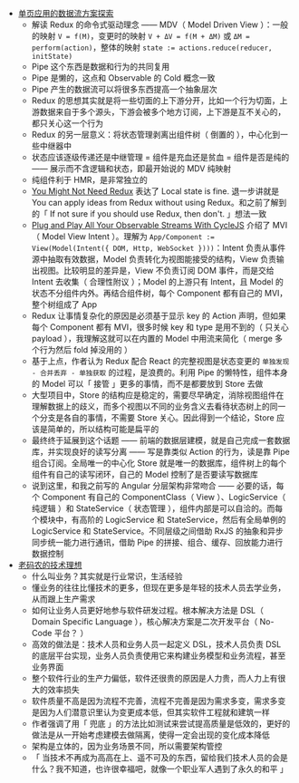 - [单页应用的数据流方案探索](https://github.com/xufei/blog/issues/47)
    - 解读 Redux 的命令式驱动理念 —— MDV（ Model Driven View ）：一般的映射 `V = f(M)`，变更时的映射 `V + ΔV = f(M + ΔM)` 或 `ΔM = perform(action)`，整体的映射 `state := actions.reduce(reducer, initState)`
    - Pipe 这个东西是数据和行为的共同复用
    - Pipe 是懒的，这点和 Observable 的 Cold 概念一致
    - Pipe 产生的数据流可以将很多东西提高一个抽象层次
    - Redux 的思想其实就是将一些切面的上下游分开，比如一个行为切面，上游数据来自于多个源头，下游会被多个地方订阅，上下游是互不关心的，都只关心这一个行为
    - Redux 的另一层意义：将状态管理剥离出组件树（ 倒置的 ），中心化到一些中继器中
    - 状态应该逐级传递还是中继管理 = 组件是充血还是贫血 = 组件是否是纯的 —— 展示而不含逻辑和状态，即最开始说的 MDV 纯映射
    - 纯组件利于 HMR，是非常独立的
    - [You Might Not Need Redux](https://medium.com/@dan_abramov/you-might-not-need-redux-be46360cf367) 表达了 Local state is fine. 退一步讲就是 You can apply ideas from Redux without using Redux。和之前了解到的「 If not sure if you should use Redux, then don't. 」想法一致
    - [Plug and Play All Your Observable Streams With CycleJS](https://medium.com/@fkrautwald/plug-and-play-all-your-observable-streams-with-cycle-js-e543fc287872) 介绍了 MVI（ Model View Intent ）。理解为 `App/Component := View(Model(Intent({ DOM, Http, WebSocket })))`：Intent 负责从事件源中抽取有效数据，Model 负责转化为视图能接受的结构，View 负责输出视图。比较明显的差异是，View 不负责订阅 DOM 事件，而是交给 Intent 去收集（ 合理性附议 ）；Model 的上游只有 Intent，且 Model 的状态不分组件内外。再结合组件树，每个 Component 都有自己的 MVI，整个树组成了 App
    - Redux 让事情复杂化的原因是必须基于显示 key 的 Action 声明，但如果每个 Component 都有 MVI，很多时候 key 和 type 是用不到的（ 只关心 payload ），我理解这就可以在内置的 Model 中用流来简化（ merge 多个行为然后 fold 掉没用的 ）
    - 基于上点，作者认为 Redux 配合 React 的完整视图是状态变更的 `单独发现 - 合并丢弃 - 单独获取` 的过程，是浪费的。利用 Pipe 的懒特性，组件本身的 Model 可以「 接管 」更多的事情，而不是都要放到 Store 去做
    - 大型项目中，Store 的结构应是稳定的，需要尽早确定，消除视图组件在理解数据上的歧义，而多个视图以不同的业务含义去看待状态树上的同一个分支是各自的事情，不需要 Store 关心。因此得到一个结论，Store 应该是简单的，所以结构可能是扁平的
    - 最终终于延展到这个话题 —— 前端的数据层建模，就是自己完成一套数据库，并实现良好的读写分离 —— 写是靠类似 Action 的行为，读是靠 Pipe 组合订阅。全局唯一的中心化 Store 就是唯一的数据库，组件树上的每个组件有自己的读写闭环，自己的 Model 控制了是否要读写数据库
    - 说到这里，和我之前写的 Angular 分层架构非常吻合 —— 必要的话，每个 Component 有自己的 ComponentClass（ View ）、LogicService（ 纯逻辑 ）和 StateService（ 状态管理 ），组件内部是可以自洽的。而每个模块中，有高阶的 LogicService 和 StateService，然后有全局单例的 LogicService 和 StateService。不同层级之间借助 RxJS 的抽象和异步同步统一能力进行通讯，借助 Pipe 的拼接、组合、缓存、回放能力进行数据控制
- [老码农的技术理想](https://github.com/xufei/blog/issues/16)
    - 什么叫业务？其实就是行业常识，生活经验
    - 懂业务的往往比懂技术的更多，但现在更多是年轻的技术人员去学业务，从而跟上生产需求
    - 如何让业务人员更好地参与软件研发过程。根本解决方法是 DSL（ Domain Specific Language ），核心解决方案是二次开发平台（ No-Code 平台？ ）
    - 高效的做法是：技术人员和业务人员一起定义 DSL，技术人员负责 DSL 的底层平台实现，业务人员负责使用它来构建业务模型和业务流程，甚至业务界面
    - 整个软件行业的生产力偏低，软件还很贵的原因是人力贵，而人力上有很大的效率损失
    - 软件质量不高是因为流程不完善，流程不完善是因为需求多变，需求多变是因为人们潜意识里认为变更成本低，但其实软件工程就和建筑一样
    - 作者强调了用「 兜底 」的方法比如测试来尝试提高质量是低效的，更好的做法是从一开始考虑建模去做隔离，使得一定会出现的变化成本降低
    - 架构是立体的，因为业务场景不同，所以需要架构管控
    - 「 当技术不再成为高高在上、遥不可及的东西，留给我们技术人员的会是什么？我不知道，也许很幸福吧，就像一个职业军人遇到了永久的和平 」
